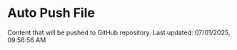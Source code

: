 # Auto Push File

Content that will be pushed to GitHub repository.
Last updated: 07/01/2025, 09:56:56 AM